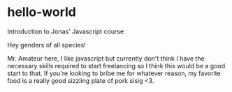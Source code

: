 # hello-world
Introduction to Jonas' Javascript course

Hey genders of all species!

Mr. Amateur here, I like javascript but currently don't think I have the necessary skills required to start freelancing so I think this would be a good start to that. If you're looking to bribe me for whatever reason, my favorite food is a really good sizzling plate of pork sisig <3.
